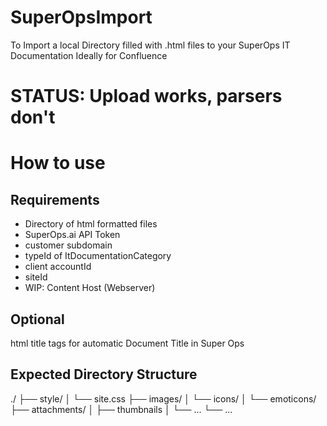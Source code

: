 # SuperOpsImport

To Import a local Directory filled with .html files to your SuperOps IT Documentation
Ideally for Confluence

# STATUS: Upload works, parsers don't

# How to use
## Requirements
* Directory of html formatted files
* SuperOps.ai API Token
* customer subdomain
* typeId of ItDocumentationCategory
* client accountId
* siteId
* WIP: Content Host (Webserver)

## Optional
html title tags for automatic Document Title in Super Ops

## Expected Directory Structure
./
├── style/
│   └──  site.css
├── images/
│   └── icons/
│       └── emoticons/
├── attachments/
│   ├── thumbnails
│   └── ...
└── ...
